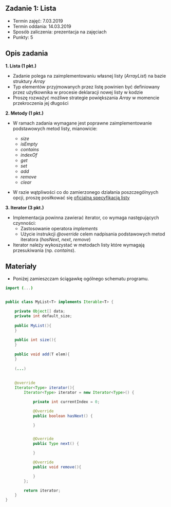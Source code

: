 ## Zadanie 1: Lista

* Termin zajęć: 7.03.2019
* Termin oddania: 14.03.2019
* Sposób zaliczenia: prezentacja na zajęciach
* Punkty: 5

## Opis zadania

**1. Lista (1 pkt.)**

* Zadanie polega na zaimplementowaniu własnej listy (*ArrayList*) na bazie struktury *Array*
* Typ elementów przyjmowanych przez listę powinien być definiowany przez użytkownika w procesie deklaracji nowej listy w kodzie
* Proszę rozważyć możliwe strategie powiększania *Array* w momencie przekroczenia jej długości

**2. Metody (1 pkt.)**

* W ramach zadania wymagane jest poprawne zaimplementowanie podstawowych metod listy, mianowicie:

	* *size*
	* *isEmpty*
	* *contains*
	* *indexOf*
	* *get*
	* *set*
	* *add*
	* *remove*
	* *clear*
* W razie wątpliwości co do zamierzonego działania poszczególnyych opcji, proszę posiłkować się [oficjalną specyfikacją listy](https://docs.oracle.com/javase/8/docs/api/java/util/List.html)

**3. Iterator (3 pkt.)**

* Implementacja powinna zawierać iterator, co wymaga następujących czynności:
	* Zastosowanie operatora *implements*
	* Użycie instrukcji *@override* celem nadpisania podstawowych metod iteratora (*hasNext*, *next*, *remove*)
* Iterator należy wykoszystać w metodach listy które wymagają przesukiwania (np. *contains*).

## Materiały

* Poniżej zamieszczam ściągawkę ogólnego schematu programu.

```Java
import (...)


public class MyList<T> implements Iterable<T> {

    private Object[] data;
    private int default_size;
    
    public MyList(){
    }
    
    public int size(){
    }
    
    public void add(T elem){
    }
    
    (...)
    
    
    @override
    Iterator<Type> iterator(){
        Iterator<Type> iterator = new Iterator<Type>() {

            private int currentIndex = 0;

            @Override
            public boolean hasNext() {

            }


            @Override
            public Type next() {

            }

            @Override
            public void remove(){

            }
        };

        return iterator;
    }
}
```
